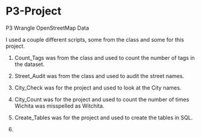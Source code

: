 # P3-Project
P3 Wrangle OpenStreetMap Data

I used a couple different scripts, some from the class and some for this project.

1. Count_Tags was from the class and used to count the number of tags in the dataset.

2. Street_Audit was from the class and used to audit the street names.

3. City_Check was for the project and used to look at the City names.

4. City_Count was for the project and used to count the number of times Wichita was misspelled as Witchita.

5. Create_Tables was for the project and used to create the tables in SQL.

6.

